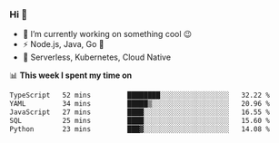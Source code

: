 ### Hi 👋

<!--
**nodejh/nodejh** is a ✨ _special_ ✨ repository because its `README.md` (this file) appears on your GitHub profile.

Here are some ideas to get you started:

- 🔭 I’m currently working on ...
- 🌱 I’m currently learning ...
- 👯 I’m looking to collaborate on ...
- 🤔 I’m looking for help with ...
- 💬 Ask me about ...
- 📫 How to reach me: ...
- 😄 Pronouns: ...
- ⚡ Fun fact: ...
-->

- 🔭 I’m currently working on something cool :wink:
- ⚡ Node.js, Java, Go :thought_balloon:
- 🤖 Serverless, Kubernetes, Cloud Native

📊 **This week I spent my time on**

<!--START_SECTION:waka-->

```txt
TypeScript   52 mins         ████████░░░░░░░░░░░░░░░░░   32.22 %
YAML         34 mins         █████▒░░░░░░░░░░░░░░░░░░░   20.96 %
JavaScript   27 mins         ████░░░░░░░░░░░░░░░░░░░░░   16.55 %
SQL          25 mins         ████░░░░░░░░░░░░░░░░░░░░░   15.60 %
Python       23 mins         ███▓░░░░░░░░░░░░░░░░░░░░░   14.08 %
```

<!--END_SECTION:waka-->


<!--
:traffic_light: **Visitors**

![visitors](https://visitor-badge.glitch.me/badge?page_id=nodejh.nodejh)
-->
